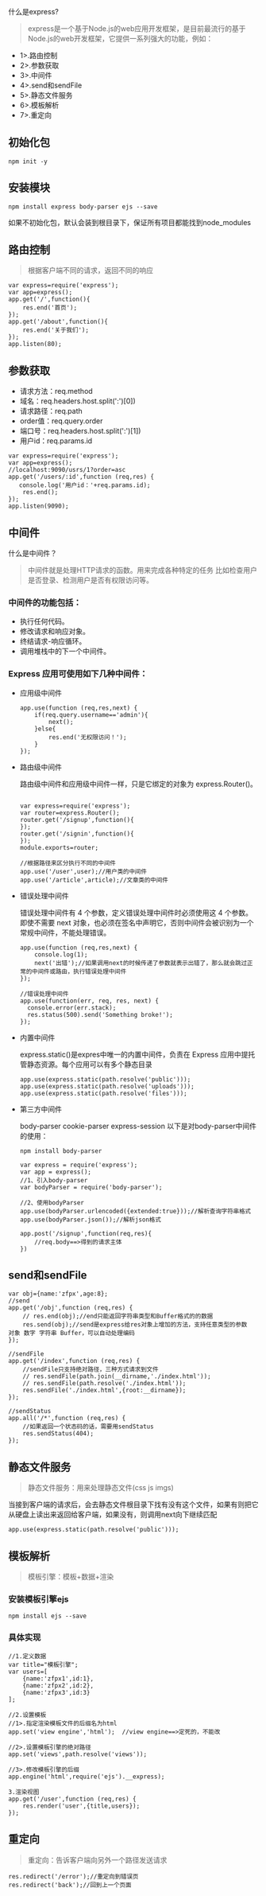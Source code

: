 什么是express?
> express是一个基于Node.js的web应用开发框架，是目前最流行的基于Node.js的web开发框架，它提供一系列强大的功能，例如：
  * 1>.路由控制
  * 2>.参数获取
  * 3>.中间件
  * 4>.send和sendFile
  * 5>.静态文件服务
  * 6>.模板解析
  * 7>.重定向

## 初始化包
```
npm init -y
```

## 安装模块
```
npm install express body-parser ejs --save
```
如果不初始化包，默认会装到根目录下，保证所有项目都能找到node_modules

## 路由控制
> 根据客户端不同的请求，返回不同的响应

```
var express=require('express');
var app=express();
app.get('/',function(){
    res.end('首页');
});
app.get('/about',function(){
    res.end('关于我们');
});
app.listen(80);
```

## 参数获取
- 请求方法：req.method
- 域名：req.headers.host.split(':')[0])
- 请求路径：req.path
- order值：req.query.order
- 端口号：req.headers.host.split(':')[1])
- 用户id：req.params.id

```
var express=require('express');
var app=express();
//localhost:9090/usrs/1?order=asc
app.get('/users/:id',function (req,res) {
   console.log('用户id：'+req.params.id);
    res.end();
});
app.listen(9090);
```

## 中间件
什么是中间件？
> 中间件就是处理HTTP请求的函数。用来完成各种特定的任务 比如检查用户是否登录、检测用户是否有权限访问等。

### 中间件的功能包括：
- 执行任何代码。
- 修改请求和响应对象。
- 终结请求-响应循环。
- 调用堆栈中的下一个中间件。

### Express 应用可使用如下几种中间件：
- 应用级中间件
    ```
    app.use(function (req,res,next) {
        if(req.query.username=='admin'){
            next();
        }else{
            res.end('无权限访问！');
        }
    });
    ```

- 路由级中间件

    路由级中间件和应用级中间件一样，只是它绑定的对象为 express.Router()。

    ```

    var express=require('express');
    var router=express.Router();
    router.get('/signup',function(){
    });
    router.get('/signin',function(){
    });
    module.exports=router;

    //根据路径来区分执行不同的中间件
    app.use('/user',user);//用户类的中间件
    app.use('/article',article);//文章类的中间件
    ```

- 错误处理中间件

    错误处理中间件有 4 个参数，定义错误处理中间件时必须使用这 4 个参数。即使不需要 next 对象，也必须在签名中声明它，否则中间件会被识别为一个常规中间件，不能处理错误。

    ```
    app.use(function (req,res,next) {
        console.log(1);
        next('出错');//如果调用next的时候传递了参数就表示出错了，那么就会跳过正常的中间件或路由，执行错误处理中间件
    });

    //错误处理中间件
    app.use(function(err, req, res, next) {
      console.error(err.stack);
      res.status(500).send('Something broke!');
    });
    ```

- 内置中间件

    express.static()是expres中唯一的内置中间件，负责在 Express 应用中提托管静态资源。每个应用可以有多个静态目录
    ```
    app.use(express.static(path.resolve('public')));
    app.use(express.static(path.resolve('uploads')));
    app.use(express.static(path.resolve('files')));
    ```

- 第三方中间件

    body-parser     cookie-parser     express-session
以下是对body-parser中间件的使用：
    ```
    npm install body-parser
    ```

    ```
    var express = require('express');
    var app = express();
    //1、引入body-parser
    var bodyParser = require('body-parser');

    //2、使用bodyParser
    app.use(bodyParser.urlencoded({extended:true}));//解析查询字符串格式
    app.use(bodyParser.json());//解析json格式

    app.post('/signup',function(req,res){
        //req.body==>得到的请求主体
    })
    ```

## send和sendFile
```
var obj={name:'zfpx',age:8};
//send
app.get('/obj',function (req,res) {
    // res.end(obj);//end只能返回字符串类型和Buffer格式的的数据
    res.send(obj);//send是express给res对象上增加的方法，支持任意类型的参数  对象 数字 字符串 Buffer，可以自动处理编码
});

//sendFile
app.get('/index',function (req,res) {
    //sendFile只支持绝对路径，三种方式请求到文件
    // res.sendFile(path.join(__dirname,'./index.html'));
    // res.sendFile(path.resolve('./index.html'));
    res.sendFile('./index.html',{root:__dirname});
});

//sendStatus
app.all('/*',function (req,res) {
    //如果返回一个状态码的话，需要用sendStatus
    res.sendStatus(404);
});
```

## 静态文件服务
> 静态文件服务：用来处理静态文件(css js imgs)

当接到客户端的请求后，会去静态文件根目录下找有没有这个文件，如果有则把它从硬盘上读出来返回给客户端，如果没有，则调用next向下继续匹配

```
app.use(express.static(path.resolve('public')));
```

## 模板解析
> 模板引擎：模板+数据+渲染

### 安装模板引擎ejs
```
npm install ejs --save
```

### 具体实现
```
//1.定义数据
var title="模板引擎";
var users=[
    {name:'zfpx1',id:1},
    {name:'zfpx2',id:2},
    {name:'zfpx3',id:3}
];

//2.设置模板
//1>.指定渲染模板文件的后缀名为html
app.set('view engine','html');  //view engine==>定死的，不能改

//2>.设置模板引擎的绝对路径
app.set('views',path.resolve('views'));

//3>.修改模板引擎的后缀
app.engine('html',require('ejs').__express);

3.渲染视图
app.get('/user',function (req,res) {
    res.render('user',{title,users});
});
```

## 重定向
> 重定向：告诉客户端向另外一个路径发送请求

```
res.redirect('/error');//重定向到错误页
res.redirect('back');//回到上一个页面
```